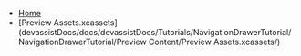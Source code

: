 <!-- docs/_sidebar.md -->
- [Home](/)
- [Preview Assets.xcassets](devassistDocs/docs/devassistDocs/Tutorials/NavigationDrawerTutorial/NavigationDrawerTutorial/Preview Content/Preview Assets.xcassets/)